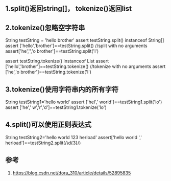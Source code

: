 

## 1.split()返回string[]， tokenize()返回list 


## 2.tokenize()忽略空字符串

String testString = 'hello brother'
assert testString.split() instanceof String[]
assert ['hello','brother']==testString.split() //split with no arguments
assert['he','','o brother']==testString.split('l')

assert testString.tokenize() instanceof List
assert ['hello','brother']==testString.tokenize() //tokenize with no arguments
assert ['he','o brother']==testString.tokenize('l')

## 3.tokenize()使用字符串内的所有字符

String  testString1='hello world'
assert ['hel',' world']==testString1.split('lo')
assert ['he',' w','r','d']==testString1.tokenize('lo')

## 4.split()可以使用正则表达式


String testString2='hello world 123 herload'
assert['hello world ',' herload']==testString2.split(/\d{3}/)


## 参考

1. https://blog.csdn.net/dora_310/article/details/52895835